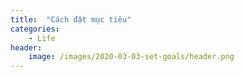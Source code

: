 ```yaml
---
title:  "Cách đặt mục tiêu"
categories: 
    - Life
header:
    image: /images/2020-03-03-set-goals/header.png
---
```



